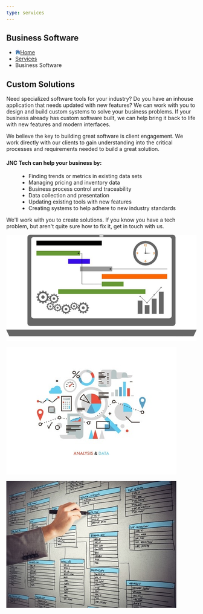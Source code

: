 ```yaml
---
type: services
---
```


<section class="breadcrumb-wrap">
    <div class="overlay"></div>
    <div class="container">
        <div class="row">
            <div class="col-sm-12">
                <h1>Business Software</h1>
                <ul class="breadcrumb">
                    <li><a href="../index.html"><img class="img-home" src="../../Content/consultant/images/common/icon-home.gif" alt="icon home">Home</a></li>
                    <li><a href="#">Services</a></li>
                    <li class="last">Business Software</li>
                </ul>
            </div>
        </div>
    </div>
</section>

<section class="page-wrap page-portfolio-single">
    <div class="container">
        <div class="row">
            <main class="main-content">
                <div class="content">
                    <div class="portfolio-single">
                        <article>
                            <div class="col-sm-6">
                                <h2>Custom Solutions</h2>
                                <p>
                                    Need specialized software tools for your industry? Do you have an inhouse application that needs updated with new features? We can work with you to design and build custom systems to solve your business problems. If your business already has custom software
                                    built, we can help bring it back to life with new features and modern interfaces.
                                </p>
                                <p>
                                    We believe the key to building great software is client engagement. We work directly with our clients to gain understanding into the critical processes and requirements needed to build a great solution.
                                </p>
                                <h4>JNC Tech can help your business by:</h4>
                                <p>
                                    <ul style="margin-left:35px">
                                        <li>Finding trends or metrics in existing data sets</li>
                                        <li>Managing pricing and inventory data</li>
                                        <li>Business process control and traceability</li>
                                        <li>Data collection and presentation</li>
                                        <li>Updating existing tools with new features</li>
                                        <li>Creating systems to help adhere to new industry standards</li>
                                    </ul>
                                </p>
                                <p>
                                    We'll work with you to create solutions. If you know you have a tech problem, but aren't quite sure how to fix it, get in touch with us.
                                </p>
                            </div>
                            <div class="col-sm-6">
                                <p class="img01"><img src="../../Content/consultant/images/pages/services-business-software-main.jpg"></p>
                                <p class="img02"><img src="../../Content/consultant/images/pages/services-business-software-small2.jpg"></p>
                                <p class="img03"><img src="../../Content/consultant/images/pages/services-business-software-small1.jpg"></p>
                            </div>
                        </article>
                    </div>
                </div>
            </main>
        </div>
    </div>
</section>
